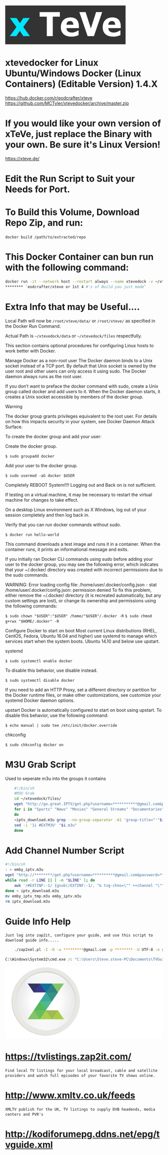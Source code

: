 ![alt text](https://github.com/MCTyler/xtevedocker/blob/master/xteve.png)    
# xtevedocker for Linux Ubuntu/Windows Docker (Linux Containers) (Editable Version) 1.4.X
https://hub.docker.com/r/eodcrafter/xteve
https://github.com/MCTyler/xtevedocker/archive/master.zip
# If you would like your own version of xTeVe, just replace the Binary with your own. Be sure it's Linux Version!
https://xteve.de/
# Edit the Run Script to Suit your Needs for Port.
# To Build this Volume, Download Repo Zip, and run:

`docker build /path/to/extracted/repo`

# This Docker Container can bun run with the following command:
```bash
docker run -it --network host --restart always --name xtevedock -v ~/xtevedock/tmp:/tmp/xteve/ -v ~/xtevedock/files:/root/xteve/ *********
******** `eodcrafter/xteve or 1st 4 #'s of Build you just made`
```
# Extra Info that may be Useful....
Local Path will now be `/root/xteve/data/` or `/root/xteve/` as specified in the Docker Run Command.

Actual Path is `~/xtevedock/data` or `~/xtevedock/files` respectfully.

This section contains optional procedures for configuring Linux hosts to work better with Docker.

Manage Docker as a non-root user
The Docker daemon binds to a Unix socket instead of a TCP port. By default that Unix socket is owned by the user root and other users can only access it using sudo. The Docker daemon always runs as the root user.

If you don’t want to preface the docker command with sudo, create a Unix group called docker and add users to it. When the Docker daemon starts, it creates a Unix socket accessible by members of the docker group.

Warning

The docker group grants privileges equivalent to the root user. For details on how this impacts security in your system, see Docker Daemon Attack Surface.

To create the docker group and add your user:

Create the docker group.

```$ sudo groupadd docker```

Add your user to the docker group.

```$ sudo usermod -aG docker $USER```

Completely REBOOT System!!!! Logging out and Back on is not sufficient.

If testing on a virtual machine, it may be necessary to restart the virtual machine for changes to take effect.

On a desktop Linux environment such as X Windows, log out of your session completely and then log back in.

Verify that you can run docker commands without sudo.

```$ docker run hello-world```

This command downloads a test image and runs it in a container. When the container runs, it prints an informational message and exits.

If you initially ran Docker CLI commands using sudo before adding your user to the docker group, you may see the following error, which indicates that your ~/.docker/ directory was created with incorrect permissions due to the sudo commands.

WARNING: Error loading config file: /home/user/.docker/config.json -
stat /home/user/.docker/config.json: permission denied
To fix this problem, either remove the ~/.docker/ directory (it is recreated automatically, but any custom settings are lost), or change its ownership and permissions using the following commands:

```$ sudo chown "$USER":"$USER" /home/"$USER"/.docker -R```
```$ sudo chmod g+rwx "$HOME/.docker" -R```

Configure Docker to start on boot
Most current Linux distributions (RHEL, CentOS, Fedora, Ubuntu 16.04 and higher) use systemd to manage which services start when the system boots. Ubuntu 14.10 and below use upstart.

systemd

```$ sudo systemctl enable docker```

To disable this behavior, use disable instead.

```$ sudo systemctl disable docker```

If you need to add an HTTP Proxy, set a different directory or partition for the Docker runtime files, or make other customizations, see customize your systemd Docker daemon options.

upstart
Docker is automatically configured to start on boot using upstart. To disable this behavior, use the following command:

```$ echo manual | sudo tee /etc/init/docker.override```

chkconfig

```$ sudo chkconfig docker on```

# M3U Grab Script
Used to seperate m3u into the groups it contains

```bash
    #!/bin/sh
    #M3U Grab
    cd ~/xtevedock/files/
    wget "http://go.great.IPTV/get.php?username=***********@gmail.com&password=**********&type=m3u_plus&output=ts" -O iptv_download.m3u
    for i in "Sports" "News" "Movies" "General Streams" "Documentaries" "Kids" "Regional Locals" "Mini Series" "Music" "NCAAF" "NETFLIX  (series)" "NFL" "RADIO" "VOD - Action" "VOD - Animation" "VOD -  BOX SET" "VOD - Comedy" "VOD - Drama + Crime" "VOD - Family" "VOD - Horror" "VOD - KIDS TV" "VOD - Fantasy - SciFi" "Star Trek TNG (series)" "VOD - Superheroes" "VOD - Western"
    do
    <iptv_download.m3u grep --no-group-separator -A1 'group-title="'"$i"\" >"$i.m3u"
    sed -i '1i #EXTM3U' "$i.m3u"
    done
```

# Add Channel Number Script

```bash
#!/bin/sh
: > emby_iptv.m3u
wget "http://********/get.php?username=**********@gmail.com&password=***********&type=m3u_plus&output=ts" -O iptv_download.m3u
while read -r LINE || [ -n "$LINE" ]; do
	awk '/#EXTINF:-1/ {gsub(/EXTINF:-1/, "& tvg-chno=\"" ++channel "\"")} 1' >> emby_iptv_tmp.m3u
done < iptv_download.m3u
mv emby_iptv_tmp.m3u emby_iptv.m3u
rm iptv_download.m3u
```
# Guide Info Help
    Just log into zap2it, configure your guide, and use this script to download guide info.....
```bash
    ./zap2xml.pl -I -O -u *********@gmail.com -p ******** -U UTF-8 -o xmltv.xml
```
```bat
C:\Windows\System32\cmd.exe /c "C:\Users\Steve.steve-PC\Documents\TVGuide\zap2xml.exe -I -O -u ***********@gmail.com -p ********** -U UTF-8 -o xmltv.xml"
```
![alt text](https://github.com/MCTyler/xtevedocker/blob/master/logo.png)    

# https://tvlistings.zap2it.com/
    Find local TV listings for your local broadcast, cable and satellite providers and watch full episodes of your favorite TV shows online.

# http://www.xmltv.co.uk/feeds
    XMLTV publish for the UK, TV listings to supply DVB headends, media centers and PVR's
    
# http://kodiforumepg.ddns.net/epg/tvguide.xml    
